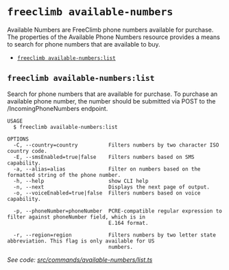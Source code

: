 `freeclimb available-numbers`
=============================

Available Numbers are FreeClimb phone numbers available for purchase. The properties of the Available Phone Numbers resource provides a means to search for phone numbers that are available to buy.

* [`freeclimb available-numbers:list`](#freeclimb-available-numberslist)

## `freeclimb available-numbers:list`

Search for phone numbers that are available for purchase. To purchase an available phone number, the number should be submitted via POST to the /IncomingPhoneNumbers endpoint.

```
USAGE
  $ freeclimb available-numbers:list

OPTIONS
  -C, --country=country          Filters numbers by two character ISO country code.
  -E, --smsEnabled=true|false    Filters numbers based on SMS capability.
  -a, --alias=alias              Filter on numbers based on the formatted string of the phone number.
  -h, --help                     show CLI help
  -n, --next                     Displays the next page of output.
  -o, --voiceEnabled=true|false  Filters numbers based on voice capability.

  -p, --phoneNumber=phoneNumber  PCRE-compatible regular expression to filter against phoneNumber field, which is in
                                 E.164 format.

  -r, --region=region            Filters numbers by two letter state abbreviation. This flag is only available for US
                                 numbers.
```

_See code: [src/commands/available-numbers/list.ts](https://github.com/FreeClimbAPI/freeclimb-cli/blob/v0.5.2/src/commands/available-numbers/list.ts)_
